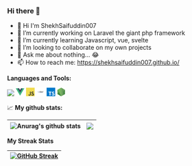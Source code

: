 ### Hi there 👋


- 👋 Hi I'm ShekhSaifuddin007
- 🔭 I’m currently working on Laravel the giant php framework
- 🌱 I’m currently learning Javascript, vue, svelte
- 👯 I’m looking to collaborate on my own projects
- 💬 Ask me about nothing... 😂
- 📫 How to reach me: https://shekhsaifuddin007.github.io/



	
**Languages and Tools:**

<code><img height="20" src="https://laravel.com/img/logomark.min.svg"></code>
<code><img height="20" src="https://raw.githubusercontent.com/github/explore/80688e429a7d4ef2fca1e82350fe8e3517d3494d/topics/vue/vue.png"></code>
<code><img height="20" src="https://raw.githubusercontent.com/github/explore/80688e429a7d4ef2fca1e82350fe8e3517d3494d/topics/javascript/javascript.png"></code>
<code><img height="20" src="https://raw.githubusercontent.com/github/explore/80688e429a7d4ef2fca1e82350fe8e3517d3494d/topics/jquery/jquery.png"></code>
<code><img height="20" src="https://raw.githubusercontent.com/github/explore/80688e429a7d4ef2fca1e82350fe8e3517d3494d/topics/typescript/typescript.png"></code>
<code><img height="20" src="https://raw.githubusercontent.com/github/explore/80688e429a7d4ef2fca1e82350fe8e3517d3494d/topics/nodejs/nodejs.png"></code> 


📈 **My github stats:**

| <img align="center" src="https://github-readme-stats.vercel.app/api?username=ShekhSaifuddin007&show_icons=true&count_private=true&include_all_commits=true&theme=gotham&hide_border=true" alt="Anurag's github stats" /> | <img align="center" src="https://github-readme-stats.vercel.app/api/top-langs/?username=ShekhSaifuddin007&theme=gotham&hide_border=true" /> |
| ----------------- | ----------------- |


**My Streak Stats**

| [![GitHub Streak](https://github-readme-streak-stats.herokuapp.com?user=shekhsaifuddin007&theme=gotham&hide_border=true&date_format=j%20M%5B%20Y%5D&ring=DD2727)](https://git.io/streak-stats) |
| ----------------- |
